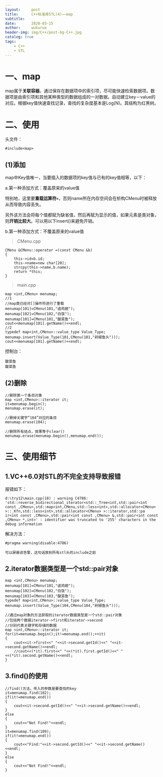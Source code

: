 ```yaml
---
layout:     post
title:      C++标准库STL(4)——map
subtitle:   
date:       2020-03-15
author:     wukurua
header-img: img/C++/post-bg-C++.jpg
catalog: true
tags:
    - C++
    - STL
---
```


# 一、map #
map属于**关联容器**。通过保存在数据项中的索引项，尽可能快速检索数据项。数据项是由索引项和其他某种类型的数据组成的一对数据。自动建立key－value的对应。根据key值快速查找记录，查找的复杂度基本是Log(N)。其结构为红黑树。 

# 二、使用 #
头文件：

	#include<map>

## (1)添加 ##

map中Key值唯一，当要插入的数据项的key值与已有的key值相等，以下：

a.第一种添加方式：覆盖原来的value值

特别地，这里要**重载运算符`=`**，否则name所在内存空间会在析构CMenu时被释放从而导致内容丢失。

另外该方法会将每个值都赋为缺省值，然后再赋为显示的值，如果元素是类对象，则**开销比较大**。可以用以下insert()来避免开销。

b.第一种添加方式：不覆盖原来的value值

>CMenu.cpp

	CMenu &CMenu::operator =(const CMenu &b)
	{
		this->id=b.id;
		this->name=new char[20];
		strcpy(this->name,b.name);
		return *this;
	}

>main.cpp

	map <int,CMenu> menumap;
	//1
	//map类已经对[]操作符进行了重载
	menumap[101]=CMenu(101,"卤鸡翅");
	menumap[102]=CMenu(102,"白饭");
	menumap[101]=CMenu(101,"酸菜鱼");
	cout<<menumap[101].getName()<<endl;
	//2
	typedef map<int,CMenu>::value_type Value_Type;
	menumap.insert(Value_Type(101,CMenu(101,"剁椒鱼头")));
	cout<<menumap[101].getName()<<endl;

控制台：

	酸菜鱼
	酸菜鱼

## (2)删除 ##

	//删除第一个条目对象
	map <int,CMenu>::iterator it;
	it=menumap.begin();
	menumap.erase(it);

	//删掉关键字“104”对应的条目
	menumap.erase(104);

	//删除所有结点，效果等于clear()
	menumap.erase(menumap.begin(),menumap.end());

# 三、使用细节 #
## 1.VC++6.0对STL的不完全支持导致报错 ##
报错如下：

	d:\try12\main.cpp(18) : warning C4786: 'std::reverse_bidirectional_iterator<std::_Tree<int,std::pair<int const ,CMenu>,std::map<int,CMenu,std::less<int>,std::allocator<CMenu> >::_Kfn,std::less<int>,std::allocator<CMenu> >::iterator,std::pa
	ir<int const ,CMenu>,std::pair<int const ,CMenu> &,std::pair<int const ,CMenu> *,int>' : identifier was truncated to '255' characters in the debug information

解决方法：

	#pragma warning(disable:4786)

	可以屏蔽该告警，这句话放到所有stl头的include之前

## 2.iterator数据类型是一个std::pair对象 ##

	map <int,CMenu> menumap;
	menumap[101]=CMenu(101,"卤鸡翅");
	menumap[102]=CMenu(102,"白饭");
	menumap[103]=CMenu(103,"酸菜鱼");
	typedef map<int,CMenu>::value_type Value_Type;
	menumap.insert(Value_Type(104,CMenu(104,"剁椒鱼头")));
	
	//通过map对象的方法获取的iterator数据类型是一个std::pair对象
	//包括两个数据iterator->first和iterator->second
	//分别代表关键字和存储的数据
	map <int,CMenu>::iterator it;
	for(it=menumap.begin();it!=menumap.end();++it)
	{
		cout<<it->first<<" "<<it->second.getId()<<" "<<it->second.getName()<<endl;
		//cout<<(*it).first<<" "<<(*it).first.getId()<<" "<<(*it).second.getName()<<endl;
	}

## 3.find()的使用 ##

	//find()方法，传入的参数是要查找的key	
	it=menumap.find(102);
	if(it!=menumap.end())
	{
		cout<<it->second.getId()<<" "<<it->second.getName()<<endl;
	}
	else
	{
		cout<<"Not Find!"<<endl;
	}
	it=menumap.find(109);
	if(it!=menumap.end())
	{
		cout<<"Find:"<<it->second.getId()<<" "<<it->second.getName()<<endl;
	}
	else
	{
		cout<<"Not Find!"<<endl;
	}